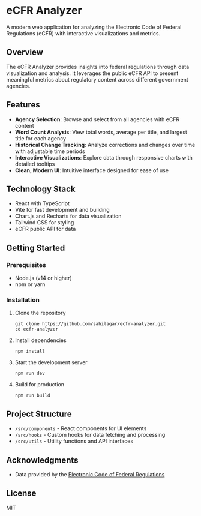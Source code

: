 # eCFR Analyzer

A modern web application for analyzing the Electronic Code of Federal Regulations (eCFR) with interactive visualizations and metrics.

## Overview

The eCFR Analyzer provides insights into federal regulations through data visualization and analysis. It leverages the public eCFR API to present meaningful metrics about regulatory content across different government agencies.

## Features

- **Agency Selection**: Browse and select from all agencies with eCFR content
- **Word Count Analysis**: View total words, average per title, and largest title for each agency
- **Historical Change Tracking**: Analyze corrections and changes over time with adjustable time periods
- **Interactive Visualizations**: Explore data through responsive charts with detailed tooltips
- **Clean, Modern UI**: Intuitive interface designed for ease of use

## Technology Stack

- React with TypeScript
- Vite for fast development and building
- Chart.js and Recharts for data visualization
- Tailwind CSS for styling
- eCFR public API for data

## Getting Started

### Prerequisites

- Node.js (v14 or higher)
- npm or yarn

### Installation

1. Clone the repository
   ```
   git clone https://github.com/sahilagar/ecfr-analyzer.git
   cd ecfr-analyzer
   ```

2. Install dependencies
   ```
   npm install
   ```

3. Start the development server
   ```
   npm run dev
   ```

4. Build for production
   ```
   npm run build
   ```

## Project Structure

- `/src/components` - React components for UI elements
- `/src/hooks` - Custom hooks for data fetching and processing
- `/src/utils` - Utility functions and API interfaces

## Acknowledgments

- Data provided by the [Electronic Code of Federal Regulations](https://www.ecfr.gov/)

## License

MIT
